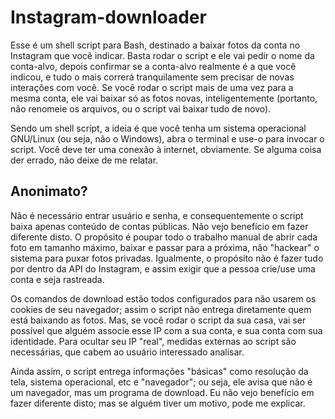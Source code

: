 # Instagram-downloader
Esse é um shell script para Bash, destinado a baixar fotos da conta no Instagram que você indicar. Basta rodar o script e ele vai pedir o nome da conta-alvo, depois confirmar se a conta-alvo realmente é a que você indicou, e tudo o mais correrá tranquilamente sem precisar de novas interações com você. Se você rodar o script mais de uma vez para a mesma conta, ele vai baixar só as fotos novas, inteligentemente (portanto, não renomeie os arquivos, ou o script vai baixar tudo de novo).

Sendo um shell script, a ideia é que você tenha um sistema operacional GNU/Linux (ou seja, não o Windows), abra o terminal e use-o para invocar o script. Você deve ter uma conexão à internet, obviamente. Se alguma coisa der errado, não deixe de me relatar.

## Anonimato?
Não é necessário entrar usuário e senha, e consequentemente o script baixa apenas conteúdo de contas públicas. Não vejo benefício em fazer diferente disto. O propósito é poupar todo o trabalho manual de abrir cada foto em tamanho máximo, baixar e passar para a próxima, não "hackear" o sistema para puxar fotos privadas. Igualmente, o propósito não é fazer tudo por dentro da API do Instagram, e assim exigir que a pessoa crie/use uma conta e seja rastreada.

Os comandos de download estão todos configurados para não usarem os cookies de seu navegador; assim o script não entrega diretamente quem está baixando as fotos. Mas, se você rodar o script da sua casa, vai ser possível que alguém associe esse IP com a sua conta, e sua conta com sua identidade. Para ocultar seu IP "real", medidas externas ao script são necessárias, que cabem ao usuário interessado analisar.

Ainda assim, o script entrega informações "básicas" como resolução da tela, sistema operacional, etc e "navegador"; ou seja, ele avisa que não é um navegador, mas um programa de download. Eu não vejo benefício em fazer diferente disto; mas se alguém tiver um motivo, pode me explicar.
